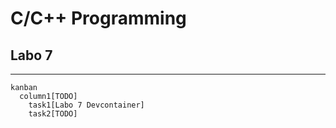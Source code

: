 # C/C++ Programming

## Labo 7

---

```mermaid
kanban
  column1[TODO]
    task1[Labo 7 Devcontainer]
    task2[TODO]
```
